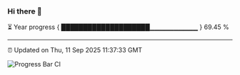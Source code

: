 ### Hi there 👋

⏳ Year progress { ████████████████████▁▁▁▁▁▁▁▁▁▁ } 69.45 %

---

⏰ Updated on Thu, 11 Sep 2025 11:37:33 GMT

![Progress Bar CI](https://github.com/IshwaranRudhara/GIT-ACTION/workflows/Progress%20Bar%20CI/badge.svg)
